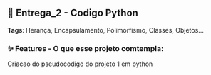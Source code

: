 ## 🚀 Entrega_2 - Codigo Python

**Tags**: Herança, Encapsulamento, Polimorfismo, Classes, Objetos...


### ✨ Features - O que esse projeto comtempla:
Criacao do pseudocodigo do projeto 1 em python
